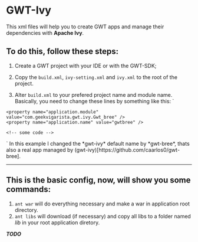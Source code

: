 # GWT-Ivy

This xml files will help you to create GWT apps and manage their dependencies with **Apache Ivy**.

## To do this, follow these steps:

 1. Create a GWT project with your IDE or with the GWT-SDK;

 2. Copy the `build.xml`, `ivy-setting.xml` and `ivy.xml` to the root of the project.

 3. Alter `build.xml` to your prefered project name and module name. Basically, you need to change these lines by something like this:
`
<project name="gwt-bree" xmlns:ivy="antlib:org.apache.ivy.ant" default="build" basedir=".">
    <!-- some code -->

    <property name="application.module" value="com.geekvigarista.gwt.ivy.Gwt_bree" />
    <property name="application.name" value="gwtbree" />

    <!-- some code -->
</project>
`
In this example I changed the *gwt-ivy* default name by *gwt-bree*, thats also a real app managed by (gwt-ivy)[https://github.com/caarlos0/gwt-bree].

-----------------

## This is the basic config, now, will show you some commands:

 1. `ant war` will do everything necessary and make a war in application root directory.
 2. `ant libs` will download (if necessary) and copy all libs to a folder named *lib* in your root application diretory.

***TODO***


